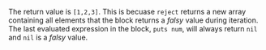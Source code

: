 The return value is `[1,2,3]`. This is becuase `reject` returns a new array containing all elements that the block returns a *falsy* value during iteration. The last evaluated expression in the block, `puts num`, will always return `nil` and `nil` is a *falsy* value.